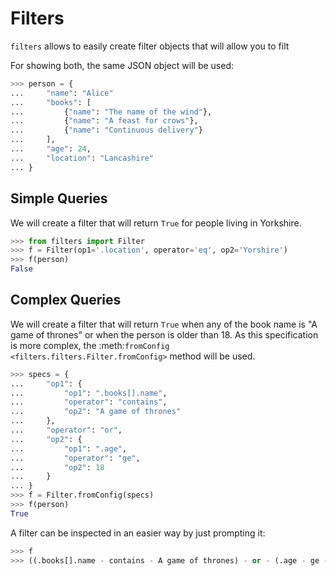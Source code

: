 # Filters

`filters` allows to easily create filter objects that will allow you to filt

For showing both, the same JSON object will be used:

```python
>>> person = {
...     "name": "Alice"
...     "books": [
...         {"name": "The name of the wind"},
...         {"name": "A feast for crows"},
...         {"name": "Continuous delivery"}
...     ],
...     "age": 24,
...     "location": "Lancashire"
... }
```

## Simple Queries
We will create a filter that will return ``True`` for people living in Yorkshire.

```python
>>> from filters import Filter
>>> f = Filter(op1='.location', operator='eq', op2='Yorshire')
>>> f(person)
False
```

Complex Queries
---------------
We will create a filter that will return ``True`` when any of the book name is "A game of thrones"
or when the person is older than 18. As this specification is more complex, the
:meth:`fromConfig <filters.filters.Filter.fromConfig>` method will be used.

```python
>>> specs = {
...     "op1": {
...         "op1": ".books[].name",
...         "operator": "contains",
...         "op2": "A game of thrones"
...     },
...     "operator": "or",
...     "op2": {
...         "op1": ".age",
...         "operator": "ge",
...         "op2": 18
...     }
... }
>>> f = Filter.fromConfig(specs)
>>> f(person)
True
```

A filter can be inspected in an easier way by just prompting it:

```python
>>> f
>>> ((.books[].name - contains - A game of thrones) - or - (.age - ge - 18))
```
